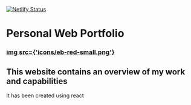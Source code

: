 [![Netlify Status](https://api.netlify.com/api/v1/badges/1e45995a-347d-411d-acec-deda60664ea5/deploy-status)](https://app.netlify.com/sites/trusting-goldberg-559d9f/deploys)

# Personal Web Portfolio

### [img src={'icons/eb-red-small.png'}](https://edmondbullaj.netlify.app/)

## This website contains an overview of my work and capabilities
It has been created using react
